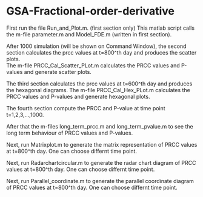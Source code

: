 # GSA-Fractional-order-derivative
First  run the file Run_and_Plot.m. (first section only)  This matlab script calls the m-file parameter.m and Model_FDE.m (written in first section).

After 1000 simulation (will be shown on Command Window), the second section calculates the prcc values at t=800^th day and produces the scatter plots.  
The m-file PRCC_Cal_Scatter_PLot.m calculates the PRCC values and P-values and generate scatter plots. 

The third section calculates the prcc values at t=600^th day and produces the hexagonal diagrams. 
The m-file PRCC_Cal_Hex_PLot.m calculates the PRCC values and P-values and generate hexagonal plots. 

The fourth section compute the PRCC and P-value at time point t=1,2,3,...,1000. 

After that the m-files long_term_prcc.m and long_term_pvalue.m  to see the long term behaviour of PRCC values and P-values. 

Next, run  Matrixplot.m to generate the matrix representation of PRCC values at t=800^th day. One can choose differnt time point. 

Next, run  Radarchartcircular.m to generate the radar chart diagram of PRCC values at t=800^th day. One can choose differnt time point. 

Next, run  Parallel_coordinate.m to generate the parallel coordinate diagram of PRCC values at t=800^th day. One can choose differnt time point. 


